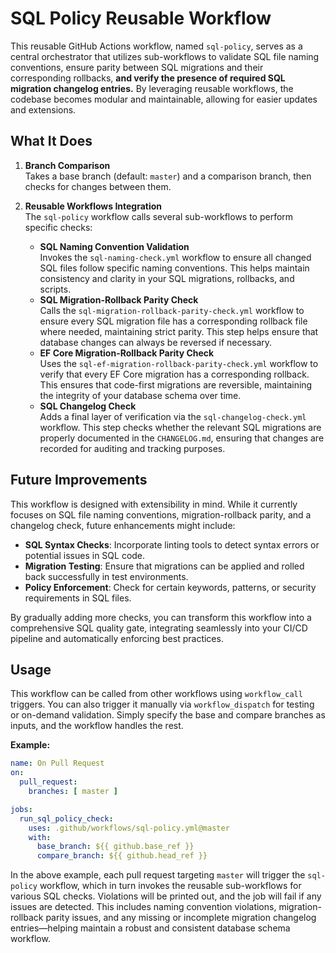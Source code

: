 # SQL Policy Reusable Workflow

This reusable GitHub Actions workflow, named `sql-policy`, serves as a central orchestrator that utilizes sub-workflows to validate SQL file naming conventions, ensure parity between SQL migrations and their corresponding rollbacks, **and verify the presence of required SQL migration changelog entries.** By leveraging reusable workflows, the codebase becomes modular and maintainable, allowing for easier updates and extensions.

## What It Does

1. **Branch Comparison**  
   Takes a base branch (default: `master`) and a comparison branch, then checks for changes between them.

2. **Reusable Workflows Integration**  
   The `sql-policy` workflow calls several sub-workflows to perform specific checks:
   - **SQL Naming Convention Validation**  
     Invokes the `sql-naming-check.yml` workflow to ensure all changed SQL files follow specific naming conventions. This helps maintain consistency and clarity in your SQL migrations, rollbacks, and scripts.
   - **SQL Migration-Rollback Parity Check**  
     Calls the `sql-migration-rollback-parity-check.yml` workflow to ensure every SQL migration file has a corresponding rollback file where needed, maintaining strict parity. This step helps ensure that database changes can always be reversed if necessary.
   - **EF Core Migration-Rollback Parity Check**  
     Uses the `sql-ef-migration-rollback-parity-check.yml` workflow to verify that every EF Core migration has a corresponding rollback. This ensures that code-first migrations are reversible, maintaining the integrity of your database schema over time.
   - **SQL Changelog Check**  
     Adds a final layer of verification via the `sql-changelog-check.yml` workflow. This step checks whether the relevant SQL migrations are properly documented in the `CHANGELOG.md`, ensuring that changes are recorded for auditing and tracking purposes.

## Future Improvements

This workflow is designed with extensibility in mind. While it currently focuses on SQL file naming conventions, migration-rollback parity, and a changelog check, future enhancements might include:

- **SQL Syntax Checks**: Incorporate linting tools to detect syntax errors or potential issues in SQL code.
- **Migration Testing**: Ensure that migrations can be applied and rolled back successfully in test environments.
- **Policy Enforcement**: Check for certain keywords, patterns, or security requirements in SQL files.

By gradually adding more checks, you can transform this workflow into a comprehensive SQL quality gate, integrating seamlessly into your CI/CD pipeline and automatically enforcing best practices.

## Usage

This workflow can be called from other workflows using `workflow_call` triggers. You can also trigger it manually via `workflow_dispatch` for testing or on-demand validation. Simply specify the base and compare branches as inputs, and the workflow handles the rest.

**Example:**

```yaml
name: On Pull Request
on:
  pull_request:
    branches: [ master ]

jobs:
  run_sql_policy_check:
    uses: .github/workflows/sql-policy.yml@master
    with:
      base_branch: ${{ github.base_ref }}
      compare_branch: ${{ github.head_ref }}
```

In the above example, each pull request targeting `master` will trigger the `sql-policy` workflow, which in turn invokes the reusable sub-workflows for various SQL checks. Violations will be printed out, and the job will fail if any issues are detected. This includes naming convention violations, migration-rollback parity issues, and any missing or incomplete migration changelog entries—helping maintain a robust and consistent database schema workflow.